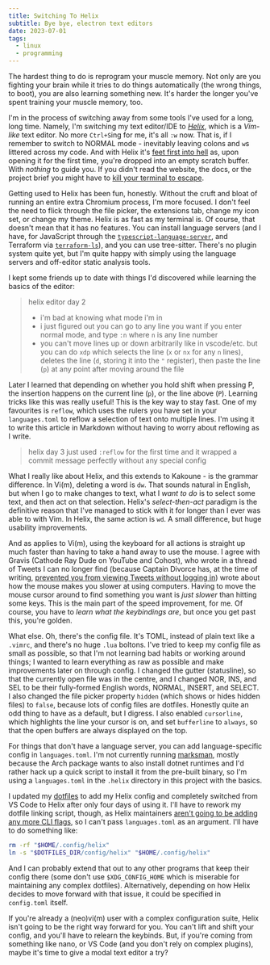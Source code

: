 ```yaml
---
title: Switching To Helix
subtitle: Bye bye, electron text editors
date: 2023-07-01
tags:
  - linux
  - programming
---
```


The hardest thing to do is reprogram your muscle memory. Not only are you
fighting your brain while it tries to do things automatically (the wrong things,
to boot), you are also learning something new. It's harder the longer you've
spent training your muscle memory, too.

I'm in the process of switching away from some tools I've used for a long,
long time. Namely, I'm switching my text editor/IDE to [_Helix_][0], which is
a _Vim-like_ text editor. No more `Ctrl+S`ing for me, it's all `:w` now. That
is, if I remember to switch to NORMAL mode - inevitably leaving colons and `w`s
littered across my code. And with Helix it's [feet first into hell][1] as, upon
opening it for the first time, you're dropped into an empty scratch buffer. With
_nothing_ to guide you. If you didn't read the website, the docs, or the project
brief you might have to [kill your terminal to escape][2].

Getting used to Helix has been fun, honestly. Without the cruft and bloat of
running an entire extra Chromium process, I'm more focused. I don't feel the
need to flick through the file picker, the extensions tab, change my icon set,
or change my theme. Helix is as fast as my terminal is. Of course, that doesn't
mean that it has no features. You can install language servers (and I have, for
JavaScript through the [`typescript-language-server`][3], and Terraform via
[`terraform-ls`][4]), and you can use tree-sitter. There's no plugin system
quite yet, but I'm quite happy with simply using the language servers and
off-editor static analysis tools.

I kept some friends up to date with things I'd discovered while learning the
basics of the editor:

> helix editor day 2
>
> - i'm bad at knowing what mode i'm in
> - i just figured out you can go to any line you want if you enter normal mode,
>   and type `:n` where `n` is any line number
> - you can't move lines up or down arbitrarily like in vscode/etc. but you can
>   do `xdp` which selects the line (`x` or `nx` for any `n` lines), deletes the
>   line (`d`, storing it into the `"` register), then paste the line (`p`) at
>   any point after moving around the file

Later I learned that depending on whether you hold shift when pressing P,
the insertion happens on the current line (`p`), or the line above (`P`).
Learning tricks like this was really useful! This is the key way to stay fast.
One of my favourites is `reflow`, which uses the rulers you have set in your
`languages.toml` to reflow a selection of text onto multiple lines. I'm using
it to write this article in Markdown without having to worry about reflowing as
I write.

> helix day 3
> just used `:reflow` for the first time and it wrapped a commit message
> perfectly without any special config

What I really like about Helix, and this extends to Kakoune - is the grammar
difference. In Vi(m), deleting a word is `dw`. That sounds natural in English,
but when I go to make changes to text, what I _want to do_ is to select some
text, and then act on that selection. Helix's _select-then-act_ paradigm is
the definitive reason that I've managed to stick with it for longer than I ever
was able to with Vim. In Helix, the same action is `wd`. A small difference,
but huge usability improvements.

And as applies to Vi(m), using the keyboard for all actions is straight up much
faster than having to take a hand away to use the mouse. I agree with Gravis
(Cathode Ray Dude on YouTube and Cohost), who wrote in a thread of Tweets I can
no longer find (because Captain Divorce has, at the time of writing, [prevented
you from viewing Tweets without logging in][5]) wrote about how the mouse makes
you slower at using computers. Having to move the mouse cursor around to find
something you want is _just slower_ than hitting some keys. This is the main
part of the speed improvement, for me. Of course, you have to _learn what the
keybindings are_, but once you get past this, you're golden.

What else. Oh, there's the config file. It's TOML, instead of plain text like
a `.vimrc`, and there's no huge `.lua` boltons. I've tried to keep my config
file as small as possible, so that I'm not learning bad habits or working around
things; I wanted to learn everything as raw as possible and make improvements
later on through config. I changed the gutter (statusline), so that the
currently open file was in the centre, and I changed NOR, INS, and SEL to be
their fully-formed English words, NORMAL, INSERT, and SELECT. I also changed the
file picker property `hidden` (which shows or hides hidden files) to `false`,
because lots of config files are dotfiles. Honestly quite an odd thing to have
as a default, but I digress. I also enabled `cursorline`, which highlights
the line your cursor is on, and set `bufferline` to `always`, so that the open
buffers are always displayed on the top.

For things that don't have a language server, you can add language-specific
config in `languages.toml`. I'm not currently running [marksman][6], mostly
because the Arch package wants to also install dotnet runtimes and I'd rather
hack up a quick script to install it from the pre-built binary, so I'm using
a `languages.toml` in the `.helix` directory in this project with the basics.

I updated my [dotfiles][7] to add my Helix config and completely switched
from VS Code to Helix after only four days of using it. I'll have to rework my
dotfile linking script, though, as Helix maintainers [aren't going to be adding
any more CLI flags][8], so I can't pass `languages.toml` as an argument. I'll
have to do something like:

```sh
rm -rf "$HOME/.config/helix"
ln -s "$DOTFILES_DIR/config/helix" "$HOME/.config/helix"
```

And I can probably extend that out to any other programs that keep their config
there (some don't use `$XDG_CONFIG_HOME` which is miserable for maintaining any
complex dotfiles). Alternatively, depending on how Helix decides to move forward
with that issue, it could be specified in `config.toml` itself.

If you're already a (neo)vi(m) user with a complex configuration suite, Helix
isn't going to be the right way forward for you. You can't lift and shift your
config, and you'll have to relearn the keybinds. But, if you're coming from
something like nano, or VS Code (and you don't rely on complex plugins), maybe
it's time to give a modal text editor a try?

[0]: https://helix-editor.com/
[1]: https://www.youtube.com/watch?v=yWh9l8RSkPk
[2]: https://github.com/hakluke/how-to-exit-vim/blob/master/README.md
[3]: https://github.com/typescript-language-server/typescript-language-server
[4]: https://github.com/hashicorp/terraform-ls
[5]: https://www.theverge.com/2023/6/30/23779764/twitter-blocks-unregistered-users-account-tweets
[6]: https://github.com/artempyanykh/marksman
[7]: https://github.com/amberstarlight/.dotfiles
[8]: https://github.com/helix-editor/helix/issues/7102#issuecomment-1563907532
